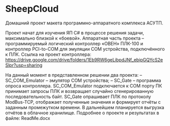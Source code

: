 # SheepCloud
Домашний проект макета программно-аппаратного комплекса АСУТП.

Проект начат для изучения ЯП C# в процессе решения задачи, максимально близкой к «боевой».
Аппаратная часть проекта – программируемый логический контроллер «ОВЕН» ПЛК-100 и контроллер PCI-to-COM для эмуляции COM устройства, подключённого к ПЛК. Ссылка на проект контроллера: https://drive.google.com/drive/folders/1Eb9RW6geLibpdJNf_ebipGQYcS2eSlpr?usp=sharing

На данный момент в представленном решении два проекта:
– SC_COM_Emulator – эмулятор COM устройства;
– SC_Gate – программа опроса контроллера.
SC_COM_Emulator подключается к COM порту ПК принимает запросы ПЛК и возвращает случайно сгенерированную последовательность байт.
SC_Gate опрашивает ПЛК по протоколу ModBus-TCP, отображает полученные значения и формирует отчёты с заданным промежутком времени.
В дальнейшем планируется выгрузка отчётов в облачное хранилище.
Подробнее о проекте и результатах в файле: ReadMe.docx

